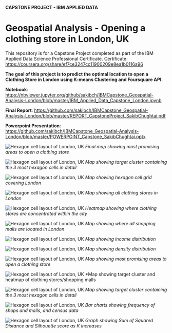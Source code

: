 **CAPSTONE PROJECT - IBM APPLIED DATA** 

# Geospatial Analysis - Opening a clothing store in London, UK

This repository is for a Capstone Project completed as part of the IBM Applied Data Science Professional Certificate. Certificate:
https://coursera.org/share/ef7ce3247cc11900209e8ea1b0116a96

**The goal of this project is to predict the optimal location to open a Clothing Store in London using K-means Clustering and Foursquare API.**

**Notebook**: 
https://nbviewer.jupyter.org/github/sakibch/IBMCapstone_Geospatial-Analysis-London/blob/master/IBM_Applied_Data_Capstone_London.ipynb

**Final Report**:
https://github.com/sakibch/IBMCapstone_Geospatial-Analysis-London/blob/master/REPORT_CapstoneProject_SakibChughtai.pdf

**Powerpoint Presentation**:
https://github.com/sakibch/IBMCapstone_Geospatial-Analysis-London/blob/master/POWERPOINT_Capstone_SakibChughtai.pptx


![Hexagon cell layout of London, UK](https://github.com/sakibch/Capstone_Project_IBM_Applied_Data/blob/master/all_figures/figure10.png)
*Final map showing most promising areas to open a clothing store*

![Hexagon cell layout of London, UK](*https://github.com/sakibch/Capstone_Project_IBM_Applied_Data/blob/master/all_figures/figure13.png)
*Map showing target cluster containing the 3 most hexagon cells in detail*

![Hexagon cell layout of London, UK](https://github.com/sakibch/Capstone_Project_IBM_Applied_Data/blob/master/all_figures/figure1.png)
*Map showing hexagon cell grid covering London*


![Hexagon cell layout of London, UK](https://github.com/sakibch/Capstone_Project_IBM_Applied_Data/blob/master/all_figures/figure2.png)
*Map showing all clothing stores in London*


![Hexagon cell layout of London, UK](https://github.com/sakibch/Capstone_Project_IBM_Applied_Data/blob/master/all_figures/figure3.png)
*Heatmap showing where clothing stores are concentrated within the city*


![Hexagon cell layout of London, UK](https://github.com/sakibch/Capstone_Project_IBM_Applied_Data/blob/master/all_figures/figure4.png)
*Map showing where all shopping malls are located in London*


![Hexagon cell layout of London, UK](https://github.com/sakibch/Capstone_Project_IBM_Applied_Data/blob/master/all_figures/figure%208.png)
*Map showing income distribution*


![Hexagon cell layout of London, UK](https://github.com/sakibch/Capstone_Project_IBM_Applied_Data/blob/master/all_figures/figure6.png)
*Map showing density distribution*


![Hexagon cell layout of London, UK](https://github.com/sakibch/Capstone_Project_IBM_Applied_Data/blob/master/all_figures/figure10.2.png)
*Map showing most promising areas to open a clothing store*


![Hexagon cell layout of London, UK](https://github.com/sakibch/Capstone_Project_IBM_Applied_Data/blob/master/all_figures/figure12.png)
*Map showing target cluster and heatmap of clothing stores/shopping malls


![Hexagon cell layout of London, UK](*https://github.com/sakibch/Capstone_Project_IBM_Applied_Data/blob/master/all_figures/figure13.png)
*Map showing target cluster containing the 3 most hexagon cells in detail*


![Hexagon cell layout of London, UK](https://github.com/sakibch/Capstone_Project_IBM_Applied_Data/blob/master/all_figures/figure11.png)
*Bar charts showing frequency of shops and malls, and census data*


![Hexagon cell layout of London, UK](https://github.com/sakibch/Capstone_Project_IBM_Applied_Data/blob/master/all_figures/ssd.png)
*Graph showing Sum of Squared Distance and Silhouette score as K increases*


